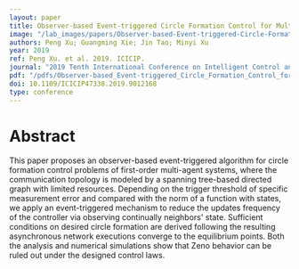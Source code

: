 ```yaml
---
layout: paper
title: Observer-based Event-triggered Circle Formation Control for Multi-agent Systems with Directed Topologies
image: "/lab_images/papers/Observer-based-Event-triggered-Circle-Formation-Control.png"
authors: Peng Xu; Guangming Xie; Jin Tao; Minyi Xu
year: 2019
ref: Peng Xu. et al. 2019. ICICIP.
journal: "2019 Tenth International Conference on Intelligent Control and Information Processing (ICICIP), pp. 239-245"
pdf: "/pdfs/Observer-based_Event-triggered_Circle_Formation_Control_for_Multi-agent_Systems_with_Directed_Topologies.pdf"
doi: 10.1109/ICICIP47338.2019.9012168
type: conference
---
```


# Abstract

This paper proposes an observer-based event-triggered algorithm for circle formation control problems of first-order multi-agent systems, where the communication topology is modeled by a spanning tree-based directed graph with limited resources. Depending on the trigger threshold of specific measurement error and compared with the norm of a function with states, we apply an event-triggered mechanism to reduce the updates frequency of the controller via observing continually neighbors' state. Sufficient conditions on desired circle formation are derived following the resulting asynchronous network executions converge to the equilibrium points. Both the analysis and numerical simulations show that Zeno behavior can be ruled out under the designed control laws.

